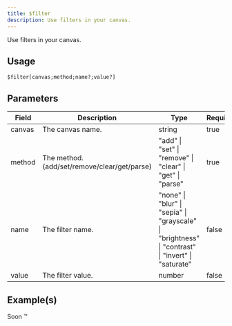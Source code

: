 ```yaml
---
title: $filter
description: Use filters in your canvas.
---
```


Use filters in your canvas.

## Usage

```
$filter[canvas;method;name?;value?]
```

## Parameters

| Field  | Description                                  | Type                                                                                               | Required |
| ------ | -------------------------------------------- | -------------------------------------------------------------------------------------------------- | -------- |
| canvas | The canvas name.                             | string                                                                                             | true     |
| method | The method. (add/set/remove/clear/get/parse) | "add" \| "set" \| "remove" \| "clear" \| "get" \| "parse"                                          | true     |
| name   | The filter name.                             | "none" \| "blur" \| "sepia" \| "grayscale" \| "brightness" \| "contrast" \| "invert" \| "saturate" | false    |
| value  | The filter value.                            | number                                                                                             | false    |

## Example(s)

Soon ™
